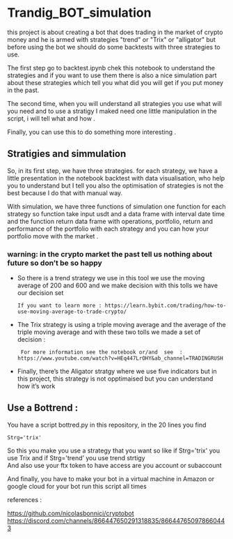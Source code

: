 # Trandig_BOT_simulation
this project is about creating a bot that does trading in the market of crypto money and he is armed with strategies "trend" or "Trix" or "alligator"  but before using the bot we should do some backtests with three strategies to use. 

 The first step  go to backtest.ipynb chek this notebook to understand the strategies and if you want to use them there is also a nice simulation part about these strategies which tell you what did you will get if you put money in the past.   

The second time, when you will understand all strategies  you use what will you need and to use a stratigy  I maked need 
one little manipulation in the script, i will tell what and how  .

Finally, you can use this to do something more interesting .


## Stratigies and simmulation  
   

 So, in its first step, we have three strategies. for each strategy, we have a little presentation in the notebook backtest with data visualisation, who help you to understand but I tell you also the optimisation of strategies is not the best because I do that with manual way. 
 
With simulation, we have three functions of simulation one function for each strategy  so function take input usdt and a data frame with interval date time  and the function return data frame with operations, portfolio, return  and performance of the portfolio with each strategy  and you can how your portfolio move with the market .

### warning: in the crypto market the past tell us nothing about future so don’t be so happy  

* So there is a trend strategy we use in this tool we use the moving average of 200 and 600 and we make decision with this tolls we have our decision set  

      If you want to learn more : https://learn.bybit.com/trading/how-to-use-moving-average-to-trade-crypto/  

* The Trix strategy  is using a triple moving average  and the average of the triple moving average and with these two tolls we made a set of decision : 

       For more information see the notebook or/and  see  : https://www.youtube.com/watch?v=HEq447LrOHY&ab_channel=TRADINGRUSH     

* Finally, there’s the Aligator stratgy  where we use five indicators  but in this project, this strategy is not opptimaised  but you can understand how it’s work 


## Use a Bottrend :  

You have a script bottred.py  in this repository, in the 20 lines you find  

    Strg='trix'    
 
So this you make you use a strategy that you want so like  if  Strg='trix'  you use Trix and if Strg='trend’ you use trend strtigy  
And also use your ftx token to have access are you account or subaccount 


And finally, you have to make your bot in a virtual machine in Amazon or google cloud for your bot run this script all times   


references : 

https://github.com/nicolasbonnici/cryptobot 
https://discord.com/channels/866447650291318835/866447650978660443 



